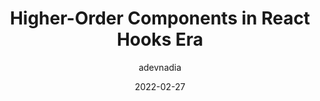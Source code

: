 ---
author: adevnadia
date: 2022-02-27
permalink: false
publisher: thepracticaldev
tags:
  - components
  - react
  - hooks
target_url: https://dev.to/adevnadia/higher-order-components-in-react-hooks-era-3d9b
title: Higher-Order Components in React Hooks Era
---